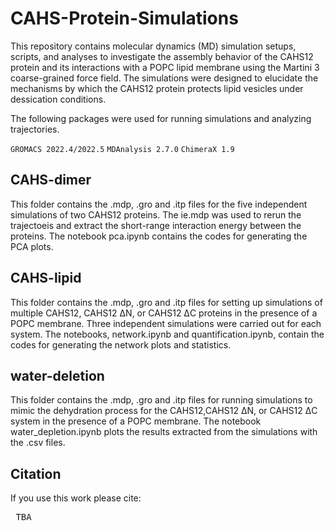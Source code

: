 # CAHS-Protein-Simulations
This repository contains molecular dynamics (MD) simulation setups, scripts, and analyses to investigate the assembly behavior of the CAHS12 protein and its interactions with a POPC lipid membrane using the Martini 3 coarse-grained force field. The simulations were designed to elucidate the mechanisms by which the CAHS12 protein protects lipid vesicles under dessication conditions. <br />

The following packages were used for running simulations and analyzing trajectories.

`GROMACS 2022.4/2022.5`
`MDAnalysis 2.7.0`
`ChimeraX 1.9`

## CAHS-dimer
This folder contains the .mdp, .gro and .itp files for the five independent simulations of two CAHS12 proteins. The ie.mdp was used to rerun the trajectoeis and extract the short-range interaction energy between the proteins. The notebook pca.ipynb contains the codes for generating the PCA plots.  <br />

## CAHS-lipid
This folder contains the .mdp, .gro and .itp files for setting up simulations of multiple CAHS12, CAHS12 ΔN, or CAHS12 ΔC proteins in the presence of a POPC membrane. Three independent simulations were carried out for each system. The notebooks, network.ipynb and quantification.ipynb, contain the codes for generating the network plots and statistics.   <br />

## water-deletion 
This folder contains the .mdp, .gro and .itp files for running simulations to mimic the dehydration process for the CAHS12,CAHS12 ΔN, or CAHS12 ΔC system in the presence of a POPC membrane. The notebook water_depletion.ipynb plots the results extracted from the simulations with the .csv files.  <br />

## Citation

If you use this work please cite: <br />

<pre> TBA


